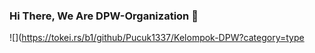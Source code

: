 ### Hi There, We Are DPW-Organization 👋
![](https://tokei.rs/b1/github/Pucuk1337/Kelompok-DPW?category=type

